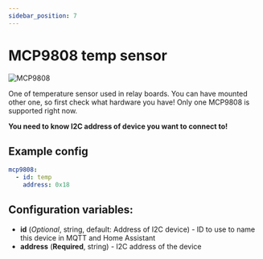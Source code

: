 ```yaml
---
sidebar_position: 7
---
```


# MCP9808 temp sensor

![MCP9808](/img/mcp9808.jpg)

One of temperature sensor used in relay boards.
You can have mounted other one, so first check what hardware you have!
Only one MCP9808 is supported right now.

**You need to know I2C address of device you want to connect to!**

## Example config

```yaml title="Example config"
mcp9808:
  - id: temp
    address: 0x18
```

## Configuration variables:

- **id** (_Optional_, string, default: Address of I2C device) - ID to use to name this device in MQTT and Home Assistant
- **address** (**Required**, string) - I2C address of the device
